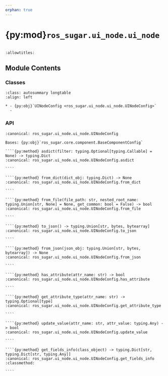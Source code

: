 ```yaml
---
orphan: true
---
```


# {py:mod}`ros_sugar.ui_node.ui_node`

```{py:module} ros_sugar.ui_node.ui_node
```

```{autodoc2-docstring} ros_sugar.ui_node.ui_node
:allowtitles:
```

## Module Contents

### Classes

````{list-table}
:class: autosummary longtable
:align: left

* - {py:obj}`UINodeConfig <ros_sugar.ui_node.ui_node.UINodeConfig>`
  -
````

### API

`````{py:class} UINodeConfig
:canonical: ros_sugar.ui_node.ui_node.UINodeConfig

Bases: {py:obj}`ros_sugar.core.component.BaseComponentConfig`

````{py:method} asdict(filter: typing.Optional[typing.Callable] = None) -> typing.Dict
:canonical: ros_sugar.ui_node.ui_node.UINodeConfig.asdict

````

````{py:method} from_dict(dict_obj: typing.Dict) -> None
:canonical: ros_sugar.ui_node.ui_node.UINodeConfig.from_dict

````

````{py:method} from_file(file_path: str, nested_root_name: typing.Union[str, None] = None, get_common: bool = False) -> bool
:canonical: ros_sugar.ui_node.ui_node.UINodeConfig.from_file

````

````{py:method} to_json() -> typing.Union[str, bytes, bytearray]
:canonical: ros_sugar.ui_node.ui_node.UINodeConfig.to_json

````

````{py:method} from_json(json_obj: typing.Union[str, bytes, bytearray]) -> None
:canonical: ros_sugar.ui_node.ui_node.UINodeConfig.from_json

````

````{py:method} has_attribute(attr_name: str) -> bool
:canonical: ros_sugar.ui_node.ui_node.UINodeConfig.has_attribute

````

````{py:method} get_attribute_type(attr_name: str) -> typing.Optional[type]
:canonical: ros_sugar.ui_node.ui_node.UINodeConfig.get_attribute_type

````

````{py:method} update_value(attr_name: str, attr_value: typing.Any) -> bool
:canonical: ros_sugar.ui_node.ui_node.UINodeConfig.update_value

````

````{py:method} get_fields_info(class_object) -> typing.Dict[str, typing.Dict[str, typing.Any]]
:canonical: ros_sugar.ui_node.ui_node.UINodeConfig.get_fields_info
:classmethod:

````

`````
